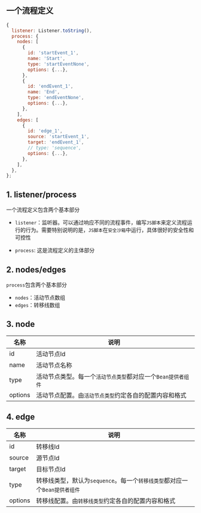 ## 一个流程定义

``` javascript
{
  listener: Listener.toString(),
  process: {
    nodes: [
      {
        id: 'startEvent_1',
        name: 'Start',
        type: 'startEventNone',
        options: {...},
      },
      {
        id: 'endEvent_1',
        name: 'End',
        type: 'endEventNone',
        options: {...},
      },
    ],
    edges: [
      {
        id: 'edge_1',
        source: 'startEvent_1',
        target: 'endEvent_1',
        // type: 'sequence',
        options: {...},
      },
    ],
  },
};
```

## 1. listener/process

一个流程定义包含两个基本部分

- `listener`：监听器。可以通过响应不同的流程事件，编写`JS脚本`来定义流程运行的行为。需要特别说明的是，`JS脚本`在`安全沙箱`中运行，具体很好的安全性和可控性

- `process`: 这是流程定义的主体部分

## 2. nodes/edges

`process`包含两个基本部分

- `nodes`：活动节点数组
- `edges`：转移线数组

## 3. node

|名称|说明|
|--|--|
|id|活动节点Id|
|name|活动节点名称|
|type|活动节点类型。每一个`活动节点类型`都对应一个`Bean提供者组件`|
|options|活动节点配置。由`活动节点类型`约定各自的配置内容和格式|

## 4. edge

|名称|说明|
|--|--|
|id|转移线Id|
|source|源节点Id|
|target|目标节点Id|
|type|转移线类型，默认为`sequence`。每一个`转移线类型`都对应一个`Bean提供者组件`|
|options|转移线配置。由`转移线类型`约定各自的配置内容和格式|
